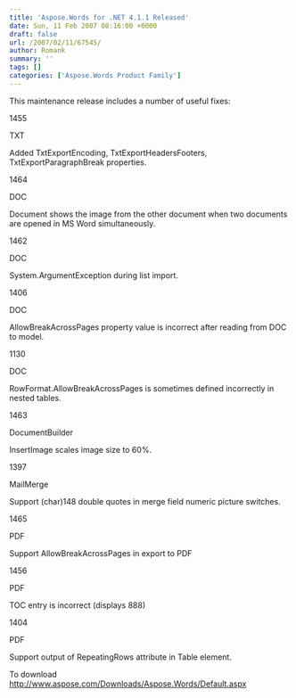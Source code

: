 ```yaml
---
title: 'Aspose.Words for .NET 4.1.1 Released'
date: Sun, 11 Feb 2007 08:16:00 +0000
draft: false
url: /2007/02/11/67545/
author: Romank
summary: ''
tags: []
categories: ['Aspose.Words Product Family']
---
```


This maintenance release includes a number of useful fixes:

1455

TXT

Added TxtExportEncoding, TxtExportHeadersFooters, TxtExportParagraphBreak properties.

1464

DOC

Document shows the image from the other document when two documents are opened in MS Word simultaneously.

1462

DOC

System.ArgumentException during list import.

1406

DOC

AllowBreakAcrossPages property value is incorrect after reading from DOC to model.

1130

DOC

RowFormat.AllowBreakAcrossPages is sometimes defined incorrectly in nested tables.

1463

DocumentBuilder

InsertImage scales image size to 60%.

1397

MailMerge

Support (char)148 double quotes in merge field numeric picture switches.

1465

PDF

Support AllowBreakAcrossPages in export to PDF

1456

PDF

TOC entry is incorrect (displays 888)

1404

PDF

Support output of RepeatingRows attribute in Table element.

To download http://www.aspose.com/Downloads/Aspose.Words/Default.aspx








